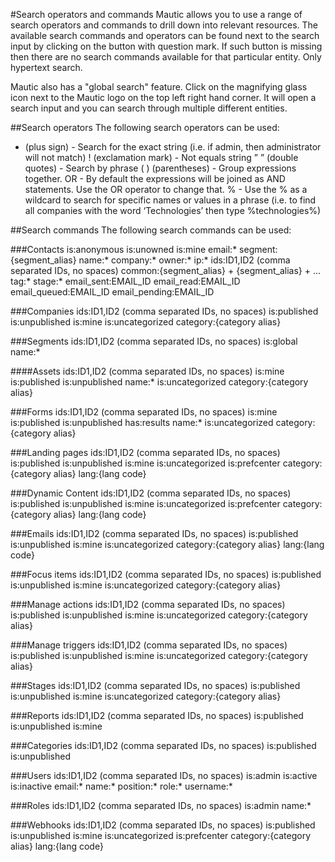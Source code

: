 #Search operators and commands
Mautic allows you to use a range of search operators and commands to drill down into relevant resources. The available search commands and operators can be found next to the search input by clicking on the button with question mark. If such button is missing then there are no search commands available for that particular entity. Only hypertext search.

Mautic also has a "global search" feature. Click on the magnifying glass icon next to the Mautic logo on the top left right hand corner. It will open a search input and you can search through multiple different entities.

##Search operators
The following search operators can be used:
   + (plus sign) - Search for the exact string (i.e. if admin, then administrator will not match)
   ! (exclamation mark) - Not equals string
   ” ” (double quotes) - Search by phrase
   ( ) (parentheses) - Group expressions together.
   OR - By default the expressions will be joined as AND statements. Use the OR operator to change that.
   % - Use the % as a wildcard to search for specific names or values in a phrase (i.e. to find all companies with the word ‘Technologies’ then type %technologies%)
   
##Search commands
The following search commands can be used:

###Contacts
   is:anonymous
   is:unowned
   is:mine
   email:*
   segment:{segment_alias}
   name:*
   company:*
   owner:*
   ip:*
   ids:ID1,ID2 (comma separated IDs, no spaces)
   common:{segment_alias} + {segment_alias} + ...
   tag:*
   stage:*
   email_sent:EMAIL_ID
   email_read:EMAIL_ID
   email_queued:EMAIL_ID
   email_pending:EMAIL_ID

###Companies
   ids:ID1,ID2 (comma separated IDs, no spaces)
   is:published
   is:unpublished
   is:mine
   is:uncategorized
   category:{category alias}

###Segments
   ids:ID1,ID2 (comma separated IDs, no spaces)
   is:global
   name:*

####Assets
   ids:ID1,ID2 (comma separated IDs, no spaces)
   is:mine
   is:published
   is:unpublished
   name:*
   is:uncategorized
   category:{category alias}

###Forms
   ids:ID1,ID2 (comma separated IDs, no spaces)
   is:mine
   is:published
   is:unpublished
   has:results
   name:*
   is:uncategorized
   category:{category alias}

###Landing pages
   ids:ID1,ID2 (comma separated IDs, no spaces)
   is:published
   is:unpublished
   is:mine
   is:uncategorized
   is:prefcenter
   category:{category alias}
   lang:{lang code}

###Dynamic Content
   ids:ID1,ID2 (comma separated IDs, no spaces)
   is:published
   is:unpublished
   is:mine
   is:uncategorized
   is:prefcenter
   category:{category alias}
   lang:{lang code}

###Emails
   ids:ID1,ID2 (comma separated IDs, no spaces)
   is:published
   is:unpublished
   is:mine
   is:uncategorized
   category:{category alias}
   lang:{lang code}

###Focus items
   ids:ID1,ID2 (comma separated IDs, no spaces)
   is:published
   is:unpublished
   is:mine
   is:uncategorized
   category:{category alias}

###Manage actions
   ids:ID1,ID2 (comma separated IDs, no spaces)
   is:published
   is:unpublished
   is:mine
   is:uncategorized
   category:{category alias}

###Manage triggers
   ids:ID1,ID2 (comma separated IDs, no spaces)
   is:published
   is:unpublished
   is:mine
   is:uncategorized
   category:{category alias}

###Stages
   ids:ID1,ID2 (comma separated IDs, no spaces)
   is:published
   is:unpublished
   is:mine
   is:uncategorized
   category:{category alias}

###Reports
   ids:ID1,ID2 (comma separated IDs, no spaces)
   is:published
   is:unpublished
   is:mine

###Categories
   ids:ID1,ID2 (comma separated IDs, no spaces)
   is:published
   is:unpublished

###Users
   ids:ID1,ID2 (comma separated IDs, no spaces)
   is:admin
   is:active
   is:inactive
   email:*
   name:*
   position:*
   role:*
   username:*

###Roles
   ids:ID1,ID2 (comma separated IDs, no spaces)
   is:admin
   name:*

###Webhooks
   ids:ID1,ID2 (comma separated IDs, no spaces)
   is:published
   is:unpublished
   is:mine
   is:uncategorized
   is:prefcenter
   category:{category alias}
   lang:{lang code}
